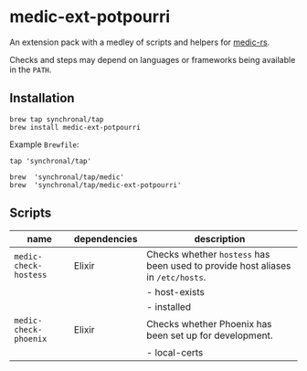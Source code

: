 # medic-ext-potpourri

An extension pack with a medley of scripts and helpers for [medic-rs](https://github.com/synchronal/medic-rs).

Checks and steps may depend on languages or frameworks being available in the `PATH`.

## Installation

```shell
brew tap synchronal/tap
brew install medic-ext-potpourri
```

Example `Brewfile`:

```shell
tap 'synchronal/tap'

brew  'synchronal/tap/medic'
brew  'synchronal/tap/medic-ext-potpourri'
```

## Scripts

| name                  | dependencies | description |
| --------------------- | ------------ | ----------- |
| `medic-check-hostess` | Elixir       | Checks whether `hostess` has been used to provide host aliases in `/etc/hosts`. |
|                       |              | - host-exists |
|                       |              | - installed   |
| `medic-check-phoenix` | Elixir       | Checks whether Phoenix has been set up for development. |
|                       |              | - local-certs |

